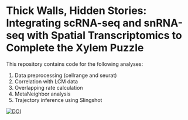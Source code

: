 # Thick Walls, Hidden Stories: Integrating scRNA-seq and snRNA-seq  with Spatial Transcriptomics to Complete the Xylem Puzzle

This repository contains code for the following analyses:
1. Data preprocessing (cellrange and seurat)
2. Correlation with LCM data
3. Overlapping rate calculation
4. MetaNeighbor analysis
5. Trajectory inference using Slingshot

[![DOI](https://zenodo.org/badge/1054414286.svg)](https://doi.org/10.5281/zenodo.17095557)
